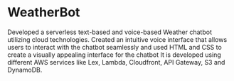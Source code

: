 # WeatherBot
Developed a serverless text-based and voice-based Weather chatbot utilizing cloud technologies.
Created an intuitive voice interface that allows users to interact with the chatbot seamlessly and used HTML and CSS to create a visually appealing interface for the chatbot
It is developed using different AWS services like Lex, Lambda, Cloudfront, API Gateway, S3 and DynamoDB.

